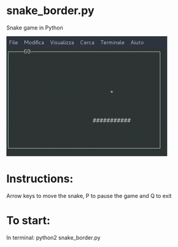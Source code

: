 # snake_border.py
Snake game in Python

![Snake GIF](snake_border.gif)

# Instructions:
Arrow keys to move the snake, P to pause the game and Q to exit 

# To start:
In terminal: python2 snake_border.py
